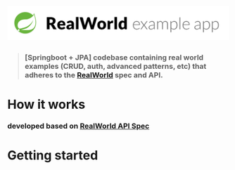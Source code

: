 # ![RealWorld Example App](spring-logo.png)

> ### [Springboot + JPA] codebase containing real world examples (CRUD, auth, advanced patterns, etc) that adheres to the [RealWorld](https://github.com/gothinkster/realworld) spec and API.

# How it works

### developed based on [RealWorld API Spec](./api/README.md)

# Getting started


